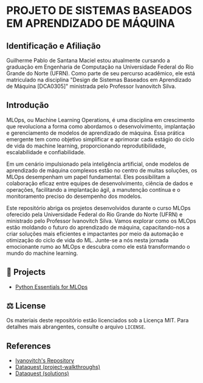 # PROJETO DE SISTEMAS BASEADOS EM APRENDIZADO DE MÁQUINA

## Identificação e Afiliação
Guilherme Pablo de Santana Maciel estou atualmente cursando a graduação em Engenharia de Computação na Universidade Federal do Rio Grande do Norte (UFRN). Como parte de seu percurso acadêmico, ele está matriculado na disciplina "Design de Sistemas Baseados em Aprendizado de Máquina [DCA0305]" ministrada pelo Professor Ivanovitch Silva.

## Introdução

MLOps, ou Machine Learning Operations, é uma disciplina em crescimento que revoluciona a forma como abordamos o desenvolvimento, implantação e gerenciamento de modelos de aprendizado de máquina. Essa prática emergente tem como objetivo simplificar e aprimorar cada estágio do ciclo de vida do machine learning, proporcionando reprodutibilidade, escalabilidade e confiabilidade.

Em um cenário impulsionado pela inteligência artificial, onde modelos de aprendizado de máquina complexos estão no centro de muitas soluções, os MLOps desempenham um papel fundamental. Eles possibilitam a colaboração eficaz entre equipes de desenvolvimento, ciência de dados e operações, facilitando a implantação ágil, a manutenção contínua e o monitoramento preciso do desempenho dos modelos.

Este repositório abriga os projetos desenvolvidos durante o curso MLOps oferecido pela Universidade Federal do Rio Grande do Norte (UFRN) e ministrado pelo Professor Ivanovitch Silva. Vamos explorar como os MLOps estão moldando o futuro do aprendizado de máquina, capacitando-nos a criar soluções mais eficientes e impactantes por meio da automação e otimização do ciclo de vida do ML. Junte-se a nós nesta jornada emocionante rumo ao MLOps e descubra como ele está transformando o mundo do machine learning.

## 📂 Projects

- [Python Essentials for MLOps](./python_essentials_for_MLOps/)

## ⚖️ License

Os materiais deste repositório estão licenciados sob a Licença MIT. Para detalhes mais abrangentes, consulte o arquivo `LICENSE`.


## References
- [Ivanovitch's Repository](https://github.com/ivanovitchm/mlops)
- [Dataquest (project-walkthroughs)](https://github.com/dataquestio/project-walkthroughs)
- [Dataquest (solutions)](https://github.com/dataquestio/solutions)
